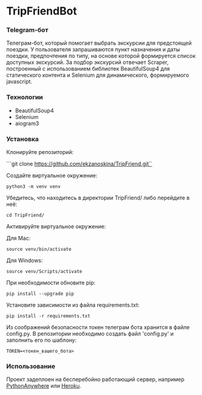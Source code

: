 # TripFriendBot

### Telegram-бот

Телеграм-бот, который помогает выбрать экскурсии для предстоящей поездки. 
У пользователя запрашиваются пункт назначения и даты поездки, предпочтения по типу, на основе которой формируется список доступных экскурсий.
За подбор экскурсий отвечает Scraper, построенный с использованием библиотек BeautifulSoup4 для статического контента и Selenium для динамического, формируемого javascript.


### Технологии
- BeautifulSoup4
- Selenium
- aiogram3


### Установка
Клонируйте репозиторий:

```git clone https://github.com/ekzanoskina/TripFriend.git``

Cоздайте виртуальное окружение:

```python3 -m venv venv```

Убедитесь, что находитесь в директории TripFriend/ либо перейдите в неё:

```cd TripFriend/```

Активируйте виртуальное окружение:

Для Mac:
 
```source venv/bin/activate```

Для Windows:

```source venv/Scripts/activate```

При необходимости обновите pip:

```pip install --upgrade pip```

Установите зависимости из файла requirements.txt:

```pip install -r requirements.txt```

Из соображений безопасности токен телеграм бота хранится в файле config.py. В репозитории необходимо создать файл 'config.py' и заполнить его по шаблону:

```
TOKEN=<токен_вашего_бота>
```
### Использование
Проект задеплоен на бесперебойно работающий сервер, например [PythonAnywhere](https://www.pythonanywhere.com/ ) или [Heroku](https://www.heroku.com/).